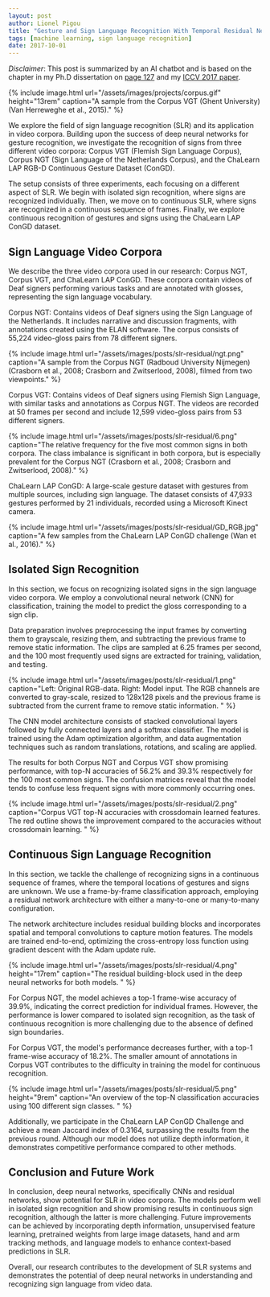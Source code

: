 ```yaml
---
layout: post
author: Lionel Pigou
title: "Gesture and Sign Language Recognition With Temporal Residual Networks"
tags: [machine learning, sign language recognition]
date: 2017-10-01
---
```


_Disclaimer_: This post is summarized by an AI chatbot and is based on the chapter in my Ph.D dissertation on [page 127](/assets/phd-lionelpigou.pdf#page=127) and my [ICCV 2017 paper](https://openaccess.thecvf.com/content_ICCV_2017_workshops/w44/html/Pigou_Gesture_and_Sign_ICCV_2017_paper.html). 

{% include image.html url="/assets/images/projects/corpus.gif" height="13rem" 
    caption="A sample from the Corpus VGT (Ghent
University) (Van Herreweghe et al., 2015)." %}

We explore the field of sign language recognition (SLR) and its application in video corpora. Building upon the success of deep neural networks for gesture recognition, we investigate the recognition of signs from three different video corpora: Corpus VGT (Flemish Sign Language Corpus), Corpus NGT (Sign Language of the Netherlands Corpus), and the ChaLearn LAP RGB-D Continuous Gesture Dataset (ConGD).

The setup consists of three experiments, each focusing on a different aspect of SLR. We begin with isolated sign recognition, where signs are recognized individually. Then, we move on to continuous SLR, where signs are recognized in a continuous sequence of frames. Finally, we explore continuous recognition of gestures and signs using the ChaLearn LAP ConGD dataset.

## Sign Language Video Corpora
We describe the three video corpora used in our research: Corpus NGT, Corpus VGT, and ChaLearn LAP ConGD. These corpora contain videos of Deaf signers performing various tasks and are annotated with glosses, representing the sign language vocabulary.

Corpus NGT: Contains videos of Deaf signers using the Sign Language of the Netherlands. It includes narrative and discussion fragments, with annotations created using the ELAN software. The corpus consists of 55,224 video-gloss pairs from 78 different signers.

{% include image.html url="/assets/images/posts/slr-residual/ngt.png"
    caption="A sample from the Corpus NGT (Radboud
University Nijmegen) (Crasborn et al., 2008; Crasborn and
Zwitserlood, 2008), filmed from two viewpoints." %}

Corpus VGT: Contains videos of Deaf signers using Flemish Sign Language, with similar tasks and annotations as Corpus NGT. The videos are recorded at 50 frames per second and include 12,599 video-gloss pairs from 53 different signers.

{% include image.html url="/assets/images/posts/slr-residual/6.png"
    caption="The relative frequency for the five most
common signs in both corpora. The class imbalance is
significant in both corpora, but is especially prevalent for
the Corpus NGT (Crasborn et al., 2008; Crasborn and
Zwitserlood, 2008)." %}

ChaLearn LAP ConGD: A large-scale gesture dataset with gestures from multiple sources, including sign language. The dataset consists of 47,933 gestures performed by 21 individuals, recorded using a Microsoft Kinect camera.

{% include image.html url="/assets/images/posts/slr-residual/GD_RGB.jpg"
    caption="A few samples from the ChaLearn LAP
ConGD challenge (Wan et al., 2016)." %}

## Isolated Sign Recognition
In this section, we focus on recognizing isolated signs in the sign language video corpora. We employ a convolutional neural network (CNN) for classification, training the model to predict the gloss corresponding to a sign clip.

Data preparation involves preprocessing the input frames by converting them to grayscale, resizing them, and subtracting the previous frame to remove static information. The clips are sampled at 6.25 frames per second, and the 100 most frequently used signs are extracted for training, validation, and testing.

{% include image.html url="/assets/images/posts/slr-residual/1.png"
    caption="Left: Original RGB-data. Right: Model input.
    The RGB channels are converted to gray-scale, resized to
    128x128 pixels and the previous frame is subtracted from
    the current frame to remove static information.
    " %}

The CNN model architecture consists of stacked convolutional layers followed by fully connected layers and a softmax classifier. The model is trained using the Adam optimization algorithm, and data augmentation techniques such as random translations, rotations, and scaling are applied.

The results for both Corpus NGT and Corpus VGT show promising performance, with top-N accuracies of 56.2% and 39.3% respectively for the 100 most common signs. The confusion matrices reveal that the model tends to confuse less frequent signs with more commonly occurring ones.

{% include image.html url="/assets/images/posts/slr-residual/2.png"
    caption="Corpus VGT top-N accuracies with crossdomain learned features. The red outline shows the
improvement compared to the accuracies without crossdomain learning.
" %}

## Continuous Sign Language Recognition
In this section, we tackle the challenge of recognizing signs in a continuous sequence of frames, where the temporal locations of gestures and signs are unknown. We use a frame-by-frame classification approach, employing a residual network architecture with either a many-to-one or many-to-many configuration.

The network architecture includes residual building blocks and incorporates spatial and temporal convolutions to capture motion features. The models are trained end-to-end, optimizing the cross-entropy loss function using gradient descent with the Adam update rule.

{% include image.html url="/assets/images/posts/slr-residual/4.png"  height="17rem" 
    caption="The residual building-block used in the deep
neural networks for both models.
" %}

For Corpus NGT, the model achieves a top-1 frame-wise accuracy of 39.9%, indicating the correct prediction for individual frames. However, the performance is lower compared to isolated sign recognition, as the task of continuous recognition is more challenging due to the absence of defined sign boundaries.

For Corpus VGT, the model's performance decreases further, with a top-1 frame-wise accuracy of 18.2%. The smaller amount of annotations in Corpus VGT contributes to the difficulty in training the model for continuous recognition.

{% include image.html url="/assets/images/posts/slr-residual/5.png"  height="9rem" 
    caption="An overview of the top-N classification accuracies using 100 different sign classes.
" %}

Additionally, we participate in the ChaLearn LAP ConGD Challenge and achieve a mean Jaccard index of 0.3164, surpassing the results from the previous round. Although our model does not utilize depth information, it demonstrates competitive performance compared to other methods.

## Conclusion and Future Work
In conclusion, deep neural networks, specifically CNNs and residual networks, show potential for SLR in video corpora. The models perform well in isolated sign recognition and show promising results in continuous sign recognition, although the latter is more challenging. Future improvements can be achieved by incorporating depth information, unsupervised feature learning, pretrained weights from large image datasets, hand and arm tracking methods, and language models to enhance context-based predictions in SLR.

Overall, our research contributes to the development of SLR systems and demonstrates the potential of deep neural networks in understanding and recognizing sign language from video data.
